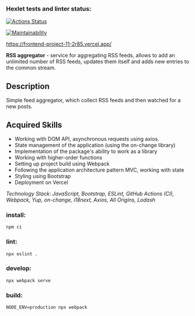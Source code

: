 ### Hexlet tests and linter status:
[![Actions Status](https://github.com/ivansneg2015/frontend-project-11/actions/workflows/hexlet-check.yml/badge.svg)](https://github.com/ivansneg2015/frontend-project-11/actions)

[![Maintainability](https://api.codeclimate.com/v1/badges/47f16555e344757124bf/maintainability)](https://codeclimate.com/github/olya889/frontend-project-11/maintainability)

https://frontend-project-11-2r85.vercel.app/

**RSS aggregator** - service for aggregating RSS feeds, allows to add an unlimited number of RSS feeds, updates them itself and adds new entries to the common stream.
## Description
Simple feed aggregator, which collect RSS feeds and then watched for a new posts.

## Acquired Skills
- Working with DOM API, asynchronous requests using axios.
- State management of the application (using the on-change library)
- Implementation of the package's ability to work as a library
- Working with higher-order functions
- Setting up project build using Webpack
- Following the application architecture pattern MVC, working with state
- Styling using Bootstrap
- Deployment on Vercel

*Technology Stack: JavaScript, Bootstrap, ESLint, GitHub Actions (CI), Webpack, Yup, on-change, i18next, Axios, All Origins, Lodash*

### install:
	npm ci
### lint:
	npx eslint .
### develop:
	npx webpack serve
### build:
	NODE_ENV=production npx webpack